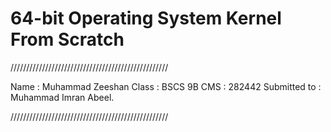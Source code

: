 # 64-bit Operating System Kernel From Scratch

//////////////////////////////////////////////////

Name : Muhammad Zeeshan 
Class : BSCS 9B
CMS : 282442
Submitted to : Muhammad Imran Abeel.

//////////////////////////////////////////////////







